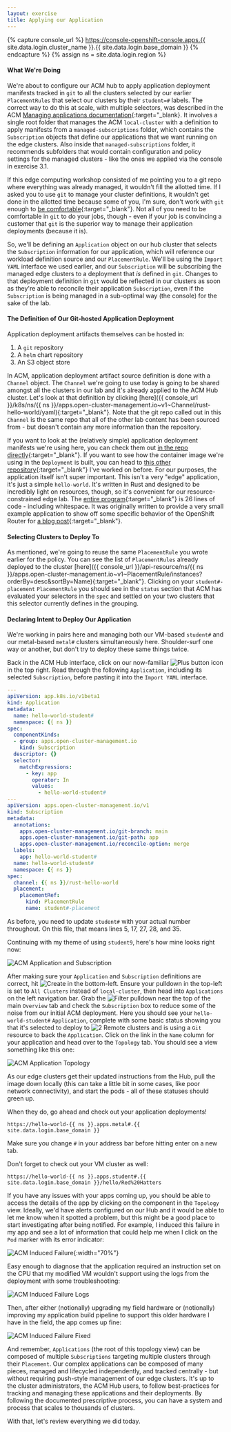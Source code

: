 ```yaml
---
layout: exercise
title: Applying our Application
---
```

{% capture console_url %}
https://console-openshift-console.apps.{{ site.data.login.cluster_name }}.{{ site.data.login.base_domain }}
{% endcapture %}
{% assign ns = site.data.login.region %}

#### What We're Doing

We're about to configure our ACM hub to apply application deployment manifests tracked in `git` to all the clusters selected by our earlier `PlacementRules` that select our clusters by their `student=#` labels. The correct way to do this at scale, with multiple selectors, was described in the ACM [Managing applications documentation](https://access.redhat.com/documentation/en-us/red_hat_advanced_cluster_management_for_kubernetes/2.6/html-single/applications/index#gitops-pattern){:target="_blank}. It involves a single root folder that manages the ACM `local-cluster` with a definition to apply manifests from a `managed-subscriptions` folder, which contains the `Subscription` objects that define our applications that we want running on the edge clusters. Also inside that `managed-subscriptions` folder, it recommends subfolders that would contain configuration and policy settings for the managed clusters - like the ones we applied via the console in exercise 3.1.

If this edge computing workshop consisted of me pointing you to a git repo where everything was already managed, it wouldn't fill the allotted time. If I asked you to use `git` to manage your cluster definitions, it wouldn't get done in the allotted time because some of you, I'm sure, don't work with `git` enough to [be comfortable](/assets/images/git-is-scary.png "git is scary"){:target="_blank"}. Not all of you need to be comfortable in `git` to do your jobs, though - even if your job is convincing a customer that `git` is the superior way to manage their application deployments (because it is).

So, we'll be defining an `Application` object on our hub cluster that selects the `Subscription` information for our application, which will reference our workload definition source and our `PlacementRule`. We'll be using the `Import YAML` interface we used earlier, and our `Subscription` will be subscribing the managed edge clusters to a deployment that _is_ defined in `git`. Changes to that deployment definition in `git` would be reflected in our clusters as soon as they're able to reconcile their application `Subscription`, even if the `Subscription` is being managed in a sub-optimal way (the console) for the sake of the lab.

#### The Definition of Our Git-hosted Application Deployment

Application deployment artifacts themselves can be hosted in:

1. A `git` repository
2. A `helm` chart repository
3. An S3 object store

In ACM, application deployment artifact source definition is done with a `Channel` object. The `Channel` we're going to use today is going to be shared amongst all the clusters in our lab and it's already applied to the ACM Hub cluster. Let's look at that definition by clicking [here]({{ console_url }}/k8s/ns/{{ ns }}/apps.open-cluster-management.io~v1~Channel/rust-hello-world/yaml){:target="_blank"}. Note that the git repo called out in this `Channel` is the same repo that all of the other lab content has been sourced from - but doesn't contain any more information than the repository.

If you want to look at the (relatively simple) application deployment manifests we're using here, you can check them out [in the repo directly](https://github.com/redhat-na-ssa/rhte-edge-lab-sno/tree/main/app){:target="_blank"}. If you want to see how the container image we're using in the `Deployment` is built, you can head to [this other repository](https://github.com/RedHatGov/ingress-route-examples/tree/main/demo-application){:target="_blank"} I've worked on before. For our purposes, the application itself isn't super important. This isn't a very "edge" application, it's just a simple `hello-world`. It's written in Rust and designed to be incredibly light on resources, though, so it's convenient for our resource-constrained edge lab. The [entire program](https://github.com/RedHatGov/ingress-route-examples/blob/main/demo-application/hello-world/src/main.rs){:target="_blank"} is 26 lines of code - including whitespace. It was originally written to provide a very small example application to show off some specific behavior of the OpenShift Router for [a blog post](https://cloud.redhat.com/blog/a-guide-to-using-routes-ingress-and-gateway-apis-in-kubernetes-without-vendor-lock-in){:target="_blank"}.

#### Selecting Clusters to Deploy To

As mentioned, we're going to reuse the same `PlacementRule` you wrote earlier for the policy. You can see the list of `PlacementRules` already deployed to the cluster [here]({{ console_url }}/api-resource/ns/{{ ns }}/apps.open-cluster-management.io~v1~PlacementRule/instances?orderBy=desc&sortBy=Name){:target="_blank"}. Clicking on your `student#-placement` `PlacementRule` you should see in the `status` section that ACM has evaluated your selectors in the `spec` and settled on your two clusters that this selector currently defines in the grouping.

#### Declaring Intent to Deploy Our Application

We're working in pairs here and managing both our VM-based `student#` and our metal-based `metal#` clusters simultaneously here. Shoulder-surf one way or another, but don't try to deploy these same things twice.

Back in the ACM Hub interface, click on our now-familiar ![Plus button](/assets/images/plus-button.png?style=small "Plus button") icon in the top right. Read through the following `Application`, including its selected `Subscription`, before pasting it into the `Import YAML` interface.

```yaml
---
apiVersion: app.k8s.io/v1beta1
kind: Application
metadata:
  name: hello-world-student#
  namespace: {{ ns }}
spec:
  componentKinds:
  - group: apps.open-cluster-management.io
    kind: Subscription
  descriptor: {}
  selector:
    matchExpressions:
      - key: app
        operator: In
        values: 
          - hello-world-student#
---
apiVersion: apps.open-cluster-management.io/v1
kind: Subscription
metadata:
  annotations:
    apps.open-cluster-management.io/git-branch: main
    apps.open-cluster-management.io/git-path: app
    apps.open-cluster-management.io/reconcile-option: merge
  labels:
    app: hello-world-student#
  name: hello-world-student#
  namespace: {{ ns }}
spec:
  channel: {{ ns }}/rust-hello-world
  placement:
    placementRef:
      kind: PlacementRule
      name: student#-placement
```

As before, you need to update `student#` with your actual number throughout. On this file, that means lines 5, 17, 27, 28, and 35.

Continuing with my theme of using `student9`, here's how mine looks right now:

![ACM Application and Subscription](/assets/images/acm-app-subscription.png?style=centered&style=border "ACM Application and Subscription")

After making sure your `Application` and `Subscription` definitions are correct, hit ![Create](/assets/images/acm-create.png?style=small "Create") in the bottom-left. Ensure your pulldown in the top-left is set to `All Clusters` instead of `local-cluster`, then head into `Applications` on the left navigation bar. Grab the ![Filter](/assets/images/acm-filter.png?style=small "Filter") pulldown near the top of the main `Overview` tab and check the `Subscription` box to reduce some of the noise from our initial ACM deployment. Here you should see your `hello-world-student#` `Application`, complete with some basic status showing you that it's selected to deploy to ![2 Remote](/assets/images/acm-2-remote.png?style=small "2 Remote") clusters and is using a `Git` resource to back the `Application`. Click on the link in the `Name` column for your application and head over to the `Topology` tab. You should see a view something like this one:

![ACM Application Topology](/assets/images/acm-application-topology.png?style=centered&style=border "ACM Application Toplogy")

As our edge clusters get their updated instructions from the Hub, pull the image down locally (this can take a little bit in some cases, like poor network connectivity), and start the pods - all of these statuses should green up.

When they do, go ahead and check out your application deployments!

```
https://hello-world-{{ ns }}.apps.metal#.{{ site.data.login.base_domain }}
```

Make sure you change `#` in your address bar before hitting enter on a new tab.

Don't forget to check out your VM cluster as well:

```
https://hello-world-{{ ns }}.apps.student#.{{ site.data.login.base_domain }}/hello/Red%20Hatters
```

If you have any issues with your apps coming up, you should be able to access the details of the app by clicking on the component in the `Topology` view. Ideally, we'd have alerts configured on our Hub and it would be able to let me know when it spotted a problem, but this might be a good place to start investigating after being notified. For example, I induced this failure in my app and see a lot of information that could help me when I click on the `Pod` marker with its error indicator:

![ACM Induced Failure](/assets/images/acm-app-induced-failure.png?style=centered&style=border "ACM Induced Failure"){:width="70%"}

Easy enough to diagnose that the application required an instruction set on the CPU that my modified VM wouldn't support using the logs from the deployment with some troubleshooting:

![ACM Induced Failure Logs](/assets/images/acm-induced-failure-logs.png?style=centered&style=border "ACM Induced Failure Logs")

Then, after either (notionally) upgrading my field hardware or (notionally) improving my application build pipeline to support this older hardware I have in the field, the app comes up fine:

![ACM Induced Failure Fixed](/assets/images/acm-induced-failure-fixed.png?style=centered&style=border "ACM Induced Failure Fixed")

And remember, `Applications` (the root of this topology view) can be composed of multiple `Subscriptions` targeting multiple clusters through their `Placement`. Our complex applications can be composed of many pieces, managed and lifecycled independently, and tracked centrally - but without requiring push-style management of our edge clusters. It's up to the cluster administrators, the ACM Hub users, to follow best-practices for tracking and managing these applications and their deployments. By following the documented prescriptive process, you can have a system and process that scales to thousands of clusters.

With that, let's review everything we did today.
